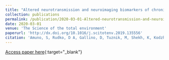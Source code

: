 ```yaml
---
title: "Altered neurotransmission and neuroimaging biomarkers of chronic arsenic poisoning in wild muskrats (Ondatra zibethicus) and red squirrels (Tamiasciurus hudsonicus) breeding near the City of Yellowknife, Northwest Territories (Canada)"
collection: publications
permalink: /publication/2020-03-01-Altered-neurotransmission-and-neuroimaging-biomarkers-of-chronic-arsenic-poisoning-in-wild-muskrats-Ondatra-zibethicus-and-red-squirrels-Tamiasciurus-hudsonicus-breeding-near-the-City-of-Yellowknife-Northwest-Territories-Canada
date: 2020-03-01
venue: 'The Science of the total environment'
paperurl: 'http://dx.doi.org/10.1016/j.scitotenv.2019.135556'
citation: 'Amuno, S, Rudko, D A, Gallino, D, Tuznik, M, Shekh, K, Kodzhahinchev, V, Niyogi, S, Chakravarty, M M, <b>Devenyi, G A</b>, &quot;Altered neurotransmission and neuroimaging biomarkers of chronic arsenic poisoning in wild muskrats (Ondatra zibethicus) and red squirrels (Tamiasciurus hudsonicus) breeding near the City of Yellowknife, Northwest Territories (Canada).&quot; The Science of the total environment, 2020.'
---
```

[Access paper here](http://dx.doi.org/10.1016/j.scitotenv.2019.135556){:target="_blank"}
